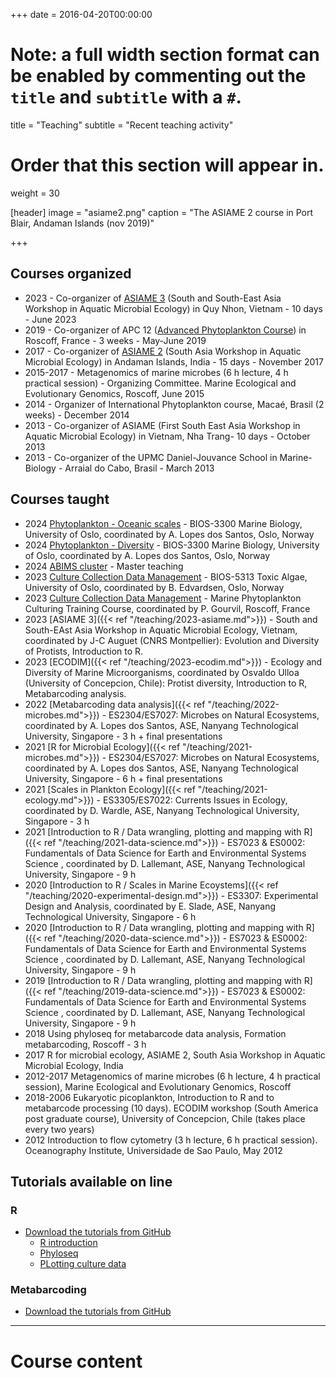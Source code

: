 +++
date = 2016-04-20T00:00:00

# Note: a full width section format can be enabled by commenting out the `title` and `subtitle` with a `#`.
title = "Teaching"
subtitle = "Recent teaching activity"

# Order that this section will appear in.
weight = 30

[header]
image = "asiame2.png"
caption = "The ASIAME 2 course in Port Blair, Andaman Islands (nov 2019)"

+++

## Courses organized

* 2023 - Co-organizer of [ASIAME 3](https://sites.google.com/view/asiame3) (South and South-East Asia Workshop in Aquatic Microbial Ecology) in Quy Nhon, Vietnam - 10 days - June 2023
* 2019 - Co-organizer of APC 12 ([Advanced Phytoplankton Course](https://sites.google.com/view/apc12/home)) in Roscoff, France - 3 weeks - May-June 2019
* 2017 - Co-organizer of [ASIAME 2](https://sites.google.com/view/asiame2) (South Asia Workshop in Aquatic Microbial Ecology) in Andaman Islands, India - 15 days - November 2017
* 2015-2017 - Metagenomics of marine microbes (6 h lecture, 4 h practical session) - Organizing Committee.  Marine Ecological and Evolutionary Genomics, Roscoff, June 2015
* 2014 - Organizer of International Phytoplankton course, Macaé, Brasil (2 weeks) -  December 2014
* 2013 - Co-organizer of ASIAME (First South East Asia Workshop in Aquatic Microbial Ecology) in Vietnam, Nha Trang- 10 days - October 2013
* 2013 - Co-organizer of the UPMC Daniel-Jouvance School in Marine-Biology - Arraial do Cabo, Brasil -  March 2013

## Courses taught
* 2024 [Phytoplankton - Oceanic scales](https://daniel-vaulot.fr/files/courses/2024-uio-bios3300/marine-bio-05-phytopk-scales.pdf) - BIOS-3300 Marine Biology, University of Oslo, coordinated by A. Lopes dos Santos, Oslo, Norway
* 2024 [Phytoplankton - Diversity](https://daniel-vaulot.fr/files/courses/2024-uio-bios3300/marine-bio-03-phytopk-diversity.pdf) - BIOS-3300 Marine Biology, University of Oslo, coordinated by A. Lopes dos Santos, Oslo, Norway
* 2024 [ABIMS cluster](https://daniel-vaulot.fr/html/course-uio-server-2024/server-intro.html) - Master teaching
* 2023 [Culture Collection Data Management](https://daniel-vaulot.fr/html/course-uio-cultures-2023/rcc-data-management.html) - BIOS-5313 Toxic Algae, University of Oslo, coordinated by B. Edvardsen, Oslo, Norway
* 2023 [Culture Collection Data Management](https://daniel-vaulot.fr/html/course-cultures-2023/rcc-data-management.html) - Marine Phytoplankton Culturing Training Course, coordinated by P. Gourvil, Roscoff, France
* 2023 [ASIAME 3]({{< ref "/teaching/2023-asiame.md">}}) - South and South-EAst Asia Workshop in Aquatic Microbial Ecology, Vietnam, coordinated by J-C Auguet (CNRS Montpellier): Evolution and Diversity of Protists, Introduction to R.
* 2023 [ECODIM]({{< ref "/teaching/2023-ecodim.md">}}) - Ecology and Diversity of Marine Microorganisms, coordinated by Osvaldo Ulloa (University of Concepcion, Chile): Protist diversity, Introduction to R, Metabarcoding analysis.
* 2022 [Metabarcoding data analysis]({{< ref "/teaching/2022-microbes.md">}}) - ES2304/ES7027: Microbes on Natural Ecosystems, coordinated by A. Lopes dos Santos, ASE, Nanyang Technological University, Singapore - 3 h + final presentations
* 2021 [R for Microbial Ecology]({{< ref "/teaching/2021-microbes.md">}}) - ES2304/ES7027: Microbes on Natural Ecosystems, coordinated by A. Lopes dos Santos, ASE, Nanyang Technological University, Singapore - 6 h + final presentations
* 2021 [Scales in Plankton Ecology]({{< ref "/teaching/2021-ecology.md">}}) - ES3305/ES7022: Currents Issues in Ecology, coordinated by D. Wardle, ASE, Nanyang Technological University, Singapore - 3 h
* 2021 [Introduction to R / Data wrangling, plotting and mapping with R]({{< ref "/teaching/2021-data-science.md">}}) - ES7023 & ES0002: Fundamentals of Data Science for Earth and Environmental Systems Science , coordinated by D. Lallemant, ASE, Nanyang Technological University, Singapore - 9 h
* 2020 [Introduction to R / Scales in Marine Ecoystems]({{< ref "/teaching/2020-experimental-design.md">}}) - ES3307: Experimental Design and Analysis, coordinated by E. Slade, ASE, Nanyang Technological University, Singapore - 6 h
* 2020 [Introduction to R / Data wrangling, plotting and mapping with R]({{< ref "/teaching/2020-data-science.md">}}) - ES7023 & ES0002: Fundamentals of Data Science for Earth and Environmental Systems Science , coordinated by D. Lallemant, ASE, Nanyang Technological University, Singapore - 9 h
* 2019 [Introduction to R / Data wrangling, plotting and mapping with R]({{< ref "/teaching/2019-data-science.md">}}) - ES7023 & ES0002: Fundamentals of Data Science for Earth and Environmental Systems Science , coordinated by D. Lallemant, ASE, Nanyang Technological University, Singapore - 9 h
* 2018  Using phyloseq for metabarcode data analysis, Formation metabarcoding, Roscoff - 3 h
* 2017  R for microbial ecology, ASIAME 2, South Asia Workshop in Aquatic Microbial Ecology, India
* 2012-2017  Metagenomics of marine microbes (6 h lecture, 4 h practical session), Marine Ecological and Evolutionary Genomics, Roscoff
* 2018-2006   Eukaryotic picoplankton, Introduction to R and to metabarcode processing (10 days). ECODIM workshop (South America post graduate course), University of Concepcion, Chile (takes place every two years)
* 2012  Introduction to flow cytometry (3 h lecture, 6 h practical session). Oceanography Institute, Universidade de Sao Paulo, May 2012

## Tutorials available on line

### R
* [Download the tutorials from GitHub](https://github.com/vaulot/R_tutorials)
    * [R introduction](https://vaulot.github.io/tutorials/R_introduction_tutorial.html)
    * [Phyloseq](https://vaulot.github.io/tutorials/Phyloseq_tutorial.html)
    * [PLotting culture data](https://vaulot.github.io/tutorials/R_tutorial_cultures.html)

### Metabarcoding
* [Download the tutorials from GitHub](https://github.com/vaulot/metabarcodes_tutorials)

---

# Course content
